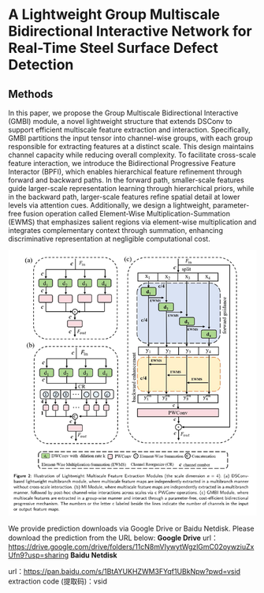 # A Lightweight Group Multiscale Bidirectional Interactive Network for Real-Time Steel Surface Defect Detection
## Methods
In this paper, we propose the Group Multiscale Bidirectional Interactive (GMBI) module, a novel lightweight structure that extends DSConv to support efficient multiscale feature extraction and interaction. Specifically, GMBI partitions the input tensor into channel-wise groups, with each group responsible for extracting features at a distinct scale. This design maintains channel capacity while reducing overall complexity. To facilitate cross-scale feature interaction, we introduce the Bidirectional Progressive Feature Interactor (BPFI), which enables hierarchical feature refinement through forward and backward paths. In the forward path, smaller-scale features guide larger-scale representation learning through hierarchical priors, while in the backward path, larger-scale features refine spatial detail at lower levels via attention cues. Additionally, we design a lightweight, parameter-free fusion operation called Element-Wise Multiplication-Summation (EWMS) that emphasizes salient regions via element-wise multiplication and integrates complementary context through summation, enhancing discriminative representation at negligible computational cost.

![image](figure/GMBI.jpg)

We provide prediction downloads via Google Drive or Baidu Netdisk. Please download the prediction from the URL below:
**Google Drive**
url： https://drive.google.com/drive/folders/11cN8mVIywytWgzlGmC02oywziuZxUfn9?usp=sharing
**Baidu Netdisk**

url：https://pan.baidu.com/s/1BtAYUKHZWM3FYqf1UBkNpw?pwd=vsid extraction code (提取码)：vsid 
